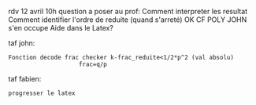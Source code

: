rdv 12 avril 10h
question a poser au prof:
Comment interpreter les resultat
Comment  identifier l'ordre de reduite (quand s'arreté)  OK CF POLY JOHN s'en occupe
Aide dans le Latex?


taf john:

    Fonction decode frac checker k-frac_reduite<1/2*p^2 (val absolu)
                        frac=q/p

taf fabien:
    
    progresser le latex
